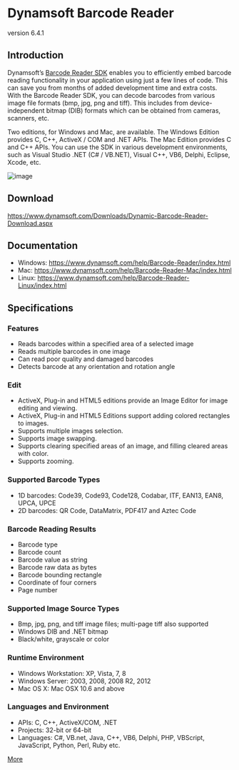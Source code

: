 Dynamsoft Barcode Reader
=========
version 6.4.1

Introduction
-----------

Dynamsoft’s [Barcode Reader SDK][1] enables you to efficiently embed barcode reading functionality in your application using just a few lines of code. This can save you from months of added development time and extra costs. With the Barcode Reader SDK, you can decode barcodes from various image file formats (bmp, jpg, png and tiff). This includes from device-independent bitmap (DIB) formats which can be obtained from cameras, scanners, etc.

Two editions, for Windows and Mac, are available. The Windows Edition provides C, C++, ActiveX / COM and .NET APIs. The Mac Edition provides C and C++ APIs. You can use the SDK in various development environments, such as Visual Studio .NET (C# / VB.NET), Visual C++, VB6, Delphi, Eclipse, Xcode, etc.

![image](https://www.dynamsoft.com/CustomerPortal/images/upload/sc-80-Read-barcode-from-scanner-webcam-and-files.PNG)

Download
-----------
https://www.dynamsoft.com/Downloads/Dynamic-Barcode-Reader-Download.aspx

Documentation
--------------

* Windows: https://www.dynamsoft.com/help/Barcode-Reader/index.html
* Mac: https://www.dynamsoft.com/help/Barcode-Reader-Mac/index.html
* Linux: https://www.dynamsoft.com/help/Barcode-Reader-Linux/index.html

Specifications
-----------

### Features
* Reads barcodes within a specified area of a selected image
* Reads multiple barcodes in one image
* Can read poor quality and damaged barcodes
* Detects barcode at any orientation and rotation angle

### Edit
* ActiveX, Plug-in and HTML5 editions provide an Image Editor for image editing and viewing.
* ActiveX, Plug-in and HTML5 Editions support adding colored rectangles to images.
* Supports multiple images selection.
* Supports image swapping.
* Supports clearing specified areas of an image, and filling cleared areas with color.
* Supports zooming.

### Supported Barcode Types
* 1D barcodes: Code39, Code93, Code128, Codabar, ITF, EAN13, EAN8, UPCA, UPCE
* 2D barcodes: QR Code, DataMatrix, PDF417 and Aztec Code

### Barcode Reading Results
* Barcode type
* Barcode count
* Barcode value as string
* Barcode raw data as bytes
* Barcode bounding rectangle
* Coordinate of four corners
* Page number

### Supported Image Source Types
* Bmp, jpg, png, and tiff image files; multi-page tiff also supported
* Windows DIB and .NET bitmap
* Black/white, grayscale or color

### Runtime Environment
* Windows Workstation: XP, Vista, 7, 8
* Windows Server: 2003, 2008, 2008 R2, 2012
* Mac OS X: Mac OSX 10.6 and above

### Languages and Environment
* APIs: C, C++, ActiveX/COM, .NET
* Projects: 32-bit or 64-bit
* Languages: C#, VB.net, Java, C++, VB6, Delphi, PHP, VBScript, JavaScript, Python, Perl, Ruby etc.

[More][2]


[1]:https://www.dynamsoft.com/Products/Dynamic-Barcode-Reader.aspx
[2]:https://www.dynamsoft.com/Products/Dynamic-Barcode-Reader-Feature.aspx
